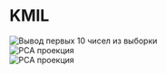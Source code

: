 # KMIL

![Вывод первых 10 чисел из выборки](number_output.ipynb)  
![PCA проекция](projection.ipynb)  
![PCA проекция](projection.ipynb)  
